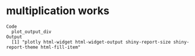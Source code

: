 # multiplication works

    Code
      plot_output_div
    Output
      [1] "plotly html-widget html-widget-output shiny-report-size shiny-report-theme html-fill-item"


